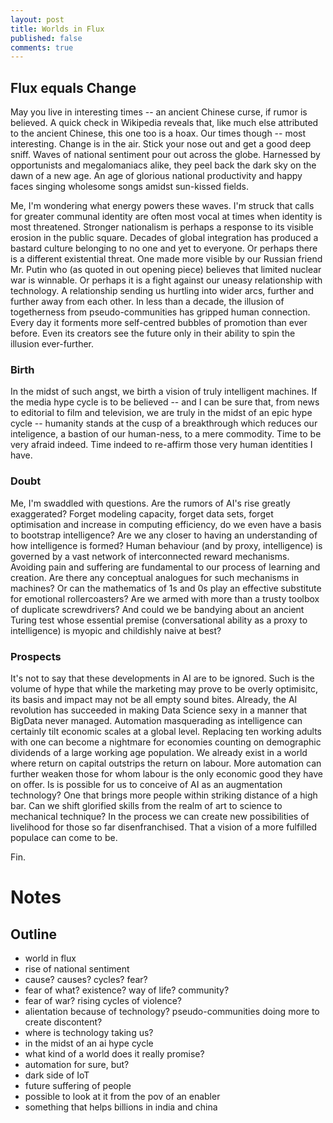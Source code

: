 ```yaml
---
layout: post
title: Worlds in Flux
published: false
comments: true
---
```

## Flux equals Change

May you live in interesting times -- an ancient Chinese curse, if rumor is believed. A quick check in Wikipedia reveals that, like much else attributed to the ancient Chinese, this one too is a hoax. Our times though -- most interesting. Change is in the air. Stick your nose out and get a good deep sniff. Waves of national sentiment pour out across the globe. Harnessed by opportunists and megalomaniacs alike, they peel back the dark sky on the dawn of a new age. An age of glorious national productivity and happy faces singing wholesome songs amidst sun-kissed fields. 

Me, I'm wondering what energy powers these waves. I'm struck that calls for greater communal identity are often most vocal at times when identity is most threatened. Stronger nationalism is perhaps a response to its visible erosion in the public square. Decades of global integration has produced a bastard culture belonging to no one and yet to everyone. Or perhaps there is a different existential threat. One made more visible by our Russian friend Mr. Putin who (as quoted in out opening piece) believes that limited nuclear war is winnable. Or perhaps it is a fight against our uneasy relationship with technology. A relationship sending us hurtling into wider arcs, further and further away from each other. In less than a decade, the illusion of togetherness from pseudo-communities has gripped human connection. Every day it forments more self-centred bubbles of promotion than ever before. Even its creators see the future only in their ability to spin the illusion ever-further. 

### Birth
In the midst of such angst, we birth a vision of truly intelligent machines. If the media hype cycle is to be believed -- and I can be sure that, from news to editorial to film and television, we are truly in the midst of an epic hype cycle --  humanity stands at the cusp of a breakthrough which reduces our inteligence, a bastion of our human-ness, to a mere commodity. Time to be very afraid indeed. Time indeed to re-affirm those very human identities I have. 

### Doubt
Me, I'm swaddled with questions. Are the rumors of AI's rise greatly exaggerated? Forget modeling capacity, forget data sets, forget optimisation and increase in computing efficiency, do we even have a basis to bootstrap intelligence? Are we any closer to having an understanding of how intelligence is formed? Human behaviour (and by proxy, intelligence) is governed by a vast network of interconnected reward mechanisms. Avoiding pain and suffering are fundamental to our process of learning and creation. Are there any conceptual analogues for such mechanisms in machines? Or can the mathematics of 1s and 0s play an effective substitute for emotional rollercoasters? Are we armed with more than a trusty toolbox of duplicate screwdrivers? And could we be bandying about an ancient Turing test whose essential premise (conversational ability as a proxy to intelligence) is myopic and childishly naive at best? 

### Prospects
It's not to say that these developments in AI are to be ignored. Such is the volume of hype that while the marketing may prove to be overly optimisitc, its basis and impact may not be all empty sound bites. Already, the AI revolution has succeeded in making Data Science sexy in a manner that BigData never managed. Automation masquerading as intelligence can certainly tilt economic scales at a global level. Replacing ten working adults with one can become a nightmare for economies counting on demographic dividends of a large working age population. We already exist in a world where return on capital outstrips the return on labour. More automation can further weaken those for whom labour is the only economic good they have on offer. Is is possible for us to conceive of AI as an augmentation technology? One that brings more people within striking distance of a high bar. Can we shift glorified skills from the realm of art to science to mechanical technique? In the process we can create new possibilities of livelihood for those so far disenfranchised. That a vision of a more fulfilled populace can come to be.


Fin.



Notes
=====

Outline
-------
- world in flux
- rise of national sentiment
- cause? causes? cycles? fear?
- fear of what? existence? way of life? community?
- fear of war? rising cycles of violence?
- alientation because of technology? pseudo-communities doing more to create discontent?
- where is technology taking us?
- in the midst of an ai hype cycle
- what kind of a world does it really promise?
- automation for sure, but?
- dark side of IoT
- future suffering of people
- possible to look at it from the pov of an enabler
- something that helps billions in india and china
